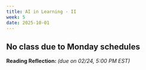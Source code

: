 ```yaml
---
title: AI in Learning - II
week: 5
date: 2025-10-01
---
```


## No class due to Monday schedules


**Reading Reflection: []()** *(due on 02/24, 5:00 PM EST)*


